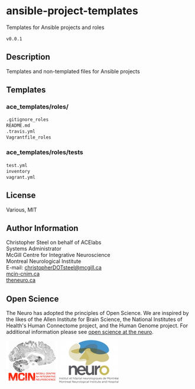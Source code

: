
ansible-project-templates
=======================

Templates for Ansible projects and roles

```shell
v0.0.1
```


Description
-----------

Templates and non-templated files for Ansible projects

## Templates

### ace_templates/roles/

```shell
.gitignore_roles
README.md
.travis.yml
Vagrantfile_roles
```

### ace_templates/roles/tests

```shell
test.yml
inventory
vagrant.yml
```



## License

Various, MIT

Author Information
------------------

Christopher Steel on behalf of ACElabs  
Systems Administrator  
McGill Centre for Integrative Neuroscience  
Montreal Neurological Institute  
E-mail: christopherDOTsteel@mcgill.ca  
[mcin-cnim.ca](http://mcin-cnim.ca/)  
[theneuro.ca](http://www.mcgill.ca/neuro/)  



## Open Science

The Neuro has adopted the principles of Open Science. We are inspired by the likes of the Allen Institute for Brain Science, the National Institutes of Health's Human Connectome project, and the Human Genome project. For additional information please see [open science at the neuro]( https://www.mcgill.ca/neuro/open-science-0).




![MCIN](imgs/mcin-logo-brain-140x116.png)          ![neuro](imgs/neuro-logo-160x116.png)  